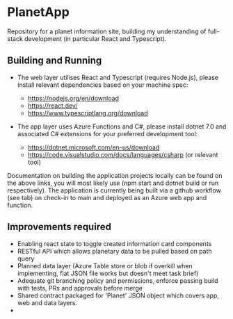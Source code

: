 # PlanetApp

Repository for a planet information site, building my understanding of full-stack development (in particular React and Typescript).

## Building and Running

- The web layer utilises React and Typescript (requires Node.js), please install relevant dependencies based on your machine spec:

  - <https://nodejs.org/en/download>
  - <https://react.dev/>
  - <https://www.typescriptlang.org/download>

- The app layer uses Azure Functions and C#, please install dotnet 7.0 and associated C# extensions for your preferred development tool:

  - <https://dotnet.microsoft.com/en-us/download>
  - <https://code.visualstudio.com/docs/languages/csharp> (or relevant tool)

Documentation on building the application projects locally can be found on the above links, you will most likely use (npm start and dotnet build or run respectively).
The application is currently being built via a github workflow (see tab) on check-in to main and deployed as an Azure web app and function.

## Improvements required

- Enabling react state to toggle created information card components
- RESTful API which allows planetary data to be pulled based on path query
- Planned data layer (Azure Table store or blob if overkill when implementing, flat JSON file works but doesn't meet task brief)
- Adequate git branching policy and permissions, enforce passing build with tests, PRs and approvals before merge
- Shared contract packaged for 'Planet' JSON object which covers app, web and data layers.
-

